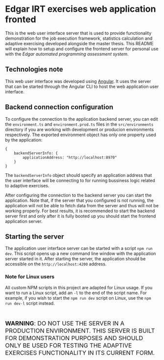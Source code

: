 # Edgar IRT exercises web application fronted
This is the web user interface server that is used to provide functionality demonstration for the job execution
framework, statistics calculation and adaptive exercising developed alongside the master thesis. This README will
explain how to setup and configure the frontend server for personal use with the
_Edgar automated programming assessment system_.

## Technologies note
This web user interface was developed using [Angular](https://angular.io). It uses the server that can be started
through the Angular CLI to host the web application user interface.

## Backend connection configuration
To configure the connection to the application backend server, you can edit the `environment.ts` and
`environment.prod.ts` files in the `src/environments` directory if you are working with development or producion
environments respectively. The exported environment object has only one property used by the application:
```
{
    backendServerInfo: {
        applicationAddress: "http://localhost:8970"
    }
}
```
The `backendServerInfo` object should specify an application address that the user interface will be connecting to for
running bussiness logic related to adaptive exercises.

After configuring the connection to the backend server you can start the application. Note that, if the server that you
configured is not running, the application will not be able to fetch data from the server and thus will not be working
properly. For best results, it is recommended to start the backend server first and only after it is fully booted up you
should start the frontend application server.

## Starting the server
The application user interface server can be started with a script `npm run dev`. This script opens up a new command
line window with the application server started in it. After starting the server, the application should be accessible
on the `http://localhost:4200` address.

### Note for Linux users
All custom NPM scripts in this project are adapted for Linux usage. If you want to run a Linux script, add an `-l` to
the end of the script name. For example, if you wish to start the `npm run dev` script on Linux, use the `npm run dev-l`
script instead.

<br>

<span style="font-size: 1.2rem"> __WARNING__: DO NOT USE THE SERVER IN A PRODUCTION ENVIRONMENT. THIS SERVER IS BUILT
FOR DEMONSTRATION PURPOSES AND SHOULD ONLY BE USED FOR TESTING THE ADAPTIVE EXERCISES FUNCTIONALITY IN ITS CURRENT FORM.
</span>
